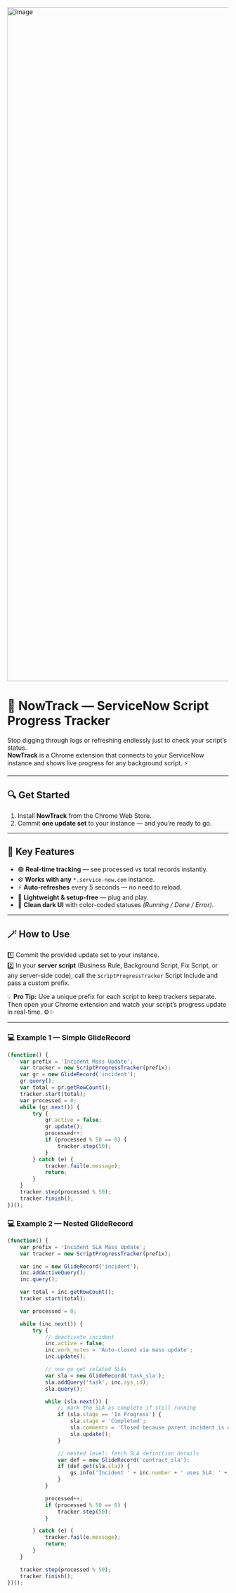 <img width="1024" height="1536" alt="image" src="https://github.com/user-attachments/assets/09d48d32-fdb3-4733-9144-6a85047f1365" />


# 🧭 NowTrack — ServiceNow Script Progress Tracker

Stop digging through logs or refreshing endlessly just to check your script’s status.  
**NowTrack** is a Chrome extension that connects to your ServiceNow instance and shows live progress for any background script. ⚡  

---

## 🔍 Get Started

1. Install **NowTrack** from the Chrome Web Store.  
2. Commit **one update set** to your instance — and you’re ready to go.  

---

## 🧠 Key Features

- 🟢 **Real-time tracking** — see processed vs total records instantly.  
- ⚙️ **Works with any** `*.service-now.com` instance.  
- ⚡ **Auto-refreshes** every 5 seconds — no need to reload.  
- 🧩 **Lightweight & setup-free** — plug and play.  
- 🎨 **Clean dark UI** with color-coded statuses *(Running / Done / Error)*.  

---

## 🪄 How to Use

1️⃣ Commit the provided update set to your instance.  
2️⃣ In your **server script** (Business Rule, Background Script, Fix Script, or any server-side code), call the `ScriptProgressTracker` Script Include and pass a custom prefix.  

💡 **Pro Tip:** Use a unique prefix for each script to keep trackers separate.  
Then open your Chrome extension and watch your script’s progress update in real-time. ⚙️✨  

---
<h3> 💻 Example 1 — Simple GlideRecord</h3>

```javascript
(function() {
    var prefix = 'Incident Mass Update';
    var tracker = new ScriptProgressTracker(prefix);
    var gr = new GlideRecord('incident');
    gr.query();
    var total = gr.getRowCount();
    tracker.start(total);
    var processed = 0;
    while (gr.next()) {
        try {
            gr.active = false;
            gr.update();
            processed++;
            if (processed % 50 == 0) {
                tracker.step(50);
            }
        } catch (e) {
            tracker.fail(e.message);
            return;
        }
    }
    tracker.step(processed % 50);
    tracker.finish();
})();

```
 <h3> 💻 Example 2 — Nested GlideRecord</h3>

```javascript
(function() {
    var prefix = 'Incident SLA Mass Update';
    var tracker = new ScriptProgressTracker(prefix);

    var inc = new GlideRecord('incident');
    inc.addActiveQuery();
    inc.query();

    var total = inc.getRowCount();
    tracker.start(total);

    var processed = 0;

    while (inc.next()) {
        try {
            // deactivate incident
            inc.active = false;
            inc.work_notes = 'Auto-closed via mass update';
            inc.update();

            // now go get related SLAs
            var sla = new GlideRecord('task_sla');
            sla.addQuery('task', inc.sys_id);
            sla.query();

            while (sla.next()) {
                // mark the SLA as complete if still running
                if (sla.stage == 'In Progress') {
                    sla.stage = 'Completed';
                    sla.comments = 'Closed because parent incident is deactivated';
                    sla.update();
                }

                // nested level: fetch SLA definition details
                var def = new GlideRecord('contract_sla');
                if (def.get(sla.sla)) {
                    gs.info('Incident ' + inc.number + ' uses SLA: ' + def.name);
                }
            }

            processed++;
            if (processed % 50 == 0) {
                tracker.step(50);
            }

        } catch (e) {
            tracker.fail(e.message);
            return;
        }
    }

    tracker.step(processed % 50);
    tracker.finish();
})();



 
 


 
